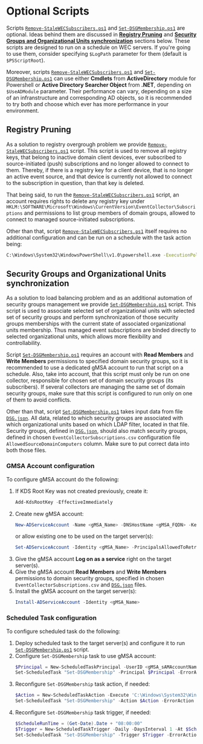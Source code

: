 # Optional Scripts
Scripts [`Remove-StaleWECSubscribers.ps1`](./Remove-StaleWECSubscribers.ps1) and [`Set-DSGMembership.ps1`](./Set-DSGMembership.ps1) are optional. Ideas behind them are discussed in **[Registry Pruning](#registry-pruning)** and **[Security Groups and Organizational Units synchronization](#security-groups-and-organizational-units-synchronization)** sections below. These scripts are designed to run on a schedule on WEC servers. If you're going to use them, consider specifying `$LogPath` parameter for them (default is `$PSScriptRoot`).

Moreover, scripts [`Remove-StaleWECSubscribers.ps1`](./Remove-StaleWECSubscribers.ps1) and [`Set-DSGMembership.ps1`](./Set-DSGMembership.ps1) can use either **Cmdlets** from **ActiveDirectory** module for Powershell or **Active Directory Searcher Object** from **.NET**, depending on `$UseADModule` parameter. Their performance can vary, depending on a size of an infranstructure and corresponding AD objects, so it is recommended to try both and choose which ever has more performance in your environment.

## Registry Pruning
As a solution to registry overgrough problem we provide [`Remove-StaleWECSubscribers.ps1`](./Remove-StaleWECSubscribers.ps1) script. This script is used to remove all registry keys, that belong to inactive domain client devices, ever subscribed to source-initiated (push) subscriptions and no longer allowed to connect to them. Thereby, if there is a registry key for a client device, that is no longer an active event source, and that device is currently not allowed to connect to the subscription in question, than that key is deleted.

That being said, to run the [`Remove-StaleWECSubscribers.ps1`](./Remove-StaleWECSubscribers.ps1) script, an account requires rights to delete any registry key under `HKLM:\SOFTWARE\Microsoft\Windows\CurrentVersion\EventCollector\Subscriptions` and permissions to list group members of domain groups, allowed to connect to managed source-initiated subscriptions.

Other than that, script [`Remove-StaleWECSubscribers.ps1`](./Remove-StaleWECSubscribers.ps1) itself requires no additional configuration and can be run on a schedule with the task action being:
```cmd
C:\Windows\System32\WindowsPowerShell\v1.0\powershell.exe -ExecutionPolicy Bypass -File <Path_to_script> -LogPath <Path_to_LOGDIR> [-UseADModule]
```

## Security Groups and Organizational Units synchronization
As a solution to load balancing problem and as an additional automation of security groups management we provide [`Set-DSGMembership.ps1`](./Set-DSGMembership.ps1) script. This script is used to associate selected set of organizational units with selected set of security groups and perform synchronization of those security groups memberships with the current state of associated organizational units membership. Thus managed event subscriptions are binded directly to selected organizational units, which allows more flexibility and controllability.

Script [`Set-DSGMembership.ps1`](./Set-DSGMembership.ps1) requires an account with **Read Members** and **Write Members** permissions to specified domain security groups, so it is recommended to use a dedicated gMSA account to run that script on a schedule. Also, take into account, that this script must only be run on one collector, responsible for chosen set of domain security groups (its subscribers). If several collectors are managing the same set of domain security groups, make sure that this script is configured to run only on one of them to avoid conflicts.

Other than that, script [`Set-DSGMembership.ps1`](./Set-DSGMembership.ps1) takes input data from file [`DSG.json`](./DSG.json). All data, related to which security groups are associated with which organizational units based on which LDAP filter, located in that file. Security groups, defined in [`DSG.json`](./DSG.json), should also match security groups, defined in chosen `EventCollectorSubscriptions.csv` configuration file `AllowedSourceDomainComputers` column. Make sure to put correct data into both those files.

### GMSA Account configuration
To configure gMSA account do the following:

1. If KDS Root Key was not created previously, create it:
	```powershell
	Add-KdsRootKey -EffectiveImmediately
	```
2. Create new gMSA account:
	```powershell
	New-ADServiceAccount -Name <gMSA_Name> -DNSHostName <gMSA_FQDN> -KerberosEncryptionType AES128, AES256 -Enabled $True -PrincipalsAllowedToRetrieveManagedPassword <server_hostname>
	```
	 or allow existing one to be used on the target server(s):
	```powershell
	Set-ADServiceAccount -Identity <gMSA_Name> -PrincipalsAllowedToRetrieveManagedPassword <server_1_hostname>,...,<server_n_hostname>
	```
3. Give the gMSA account **Log on as a service** right on the target server(s).
4. Give the gMSA account **Read Members** and **Write Members** permissions to domain security groups, specified in chosen `EventCollectorSubscriptions.csv` and [`DSG.json`](./DSG.json) files.
5. Install the gMSA account on the target server(s):
	```powershell
	Install-ADServiceAccount -Identity <gMSA_Name>
	```

### Scheduled Task configuration
To configure scheduled task do the following:

1. Deploy scheduled task to the target server(s) and configure it to run [`Set-DSGMembership.ps1`](./Set-DSGMembership.ps1) script.
2. Configure `Set-DSGMembership` task to use gMSA account:
	```powershell
	$Principal = New-ScheduledTaskPrincipal -UserID <gMSA_sAMAccountName> -LogonType Password -RunLevel Highest
	Set-ScheduledTask "Set-DSGMembership" -Principal $Principal -ErrorAction Stop
	```
3. Reconfigure `Set-DSGMembership` task action, if needed:
	```powershell
	$Action = New-ScheduledTaskAction -Execute 'C:\Windows\System32\WindowsPowerShell\v1.0\powershell.exe' -Argument '-ExecutionPolicy Bypass -File <Path_to_script> -DSGJSON <Path_to_DSGJSON> -LogPath <Path_to_LOGDIR> [-UseADModule]'
	Set-ScheduledTask "Set-DSGMembership" -Action $Action -ErrorAction Stop
	```
4. Reconfigure `Set-DSGMembership` task trigger, if needed:
	```powershell
	$ScheduleRunTime = (Get-Date).Date + "08:00:00"
	$Trigger = New-ScheduledTaskTrigger -Daily -DaysInterval 1 -At $ScheduleRunTime
	Set-ScheduledTask "Set-DSGMembership" -Trigger $Trigger -ErrorAction Stop
	```
